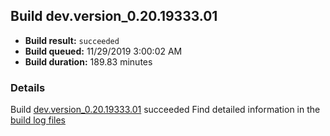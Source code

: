 ## Build dev.version_0.20.19333.01
- **Build result:** `succeeded`
- **Build queued:** 11/29/2019 3:00:02 AM
- **Build duration:** 189.83 minutes
### Details
Build [dev.version_0.20.19333.01](https://winappstudio.visualstudio.com/web/build.aspx?pcguid=a4ef43be-68ce-4195-a619-079b4d9834c2&builduri=vstfs%3a%2f%2f%2fBuild%2fBuild%2f32099) succeeded
Find detailed information in the [build log files]()
